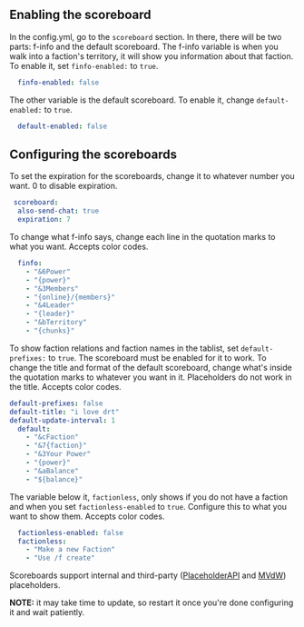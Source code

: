 ## Enabling the scoreboard
In the config.yml, go to the `scoreboard` section. In there, there will be two parts: f-info and the default scoreboard. The f-info variable is when you walk into a faction's territory, it will show you information about that faction. To enable it, set `finfo-enabled:` to `true`.

```yaml
  finfo-enabled: false
```

The other variable is the default scoreboard. To enable it, change `default-enabled:` to `true`.

```yaml
  default-enabled: false
```

## Configuring the scoreboards
To set the expiration for the scoreboards, change it to whatever number you want. 0 to disable expiration.

```yaml
 scoreboard:
  also-send-chat: true
  expiration: 7
```

To change what f-info says, change each line in the quotation marks to what you want. Accepts color codes.

```yaml
  finfo:
    - "&6Power"
    - "{power}"
    - "&3Members"
    - "{online}/{members}"
    - "&4Leader"
    - "{leader}"
    - "&bTerritory"
    - "{chunks}"
```

To show faction relations and faction names in the tablist, set `default-prefixes:` to `true`. The scoreboard must be enabled for it to work. To change the title and format of the default scoreboard, change what's inside the quotation marks to whatever you want in it. Placeholders do not work in the title. Accepts color codes.

```yaml
default-prefixes: false
default-title: "i love drt"
default-update-interval: 1
  default:
    - "&cFaction"
    - "&7{faction}"
    - "&3Your Power"
    - "{power}"
    - "&aBalance"
    - "${balance}"
```

The variable below it, `factionless`, only shows if you do not have a faction and when you set `factionless-enabled` to `true`. Configure this to what you want to show them. Accepts color codes.

```yaml
  factionless-enabled: false
  factionless:
    - "Make a new Faction"
    - "Use /f create"
```

Scoreboards support internal and third-party ([PlaceholderAPI](https://www.spigotmc.org/resources/placeholderapi.6245/) and [MVdW](https://www.spigotmc.org/resources/mvdwplaceholderapi.11182/)) placeholders.

**NOTE:** it may take time to update, so restart it once you're done configuring it and wait patiently.